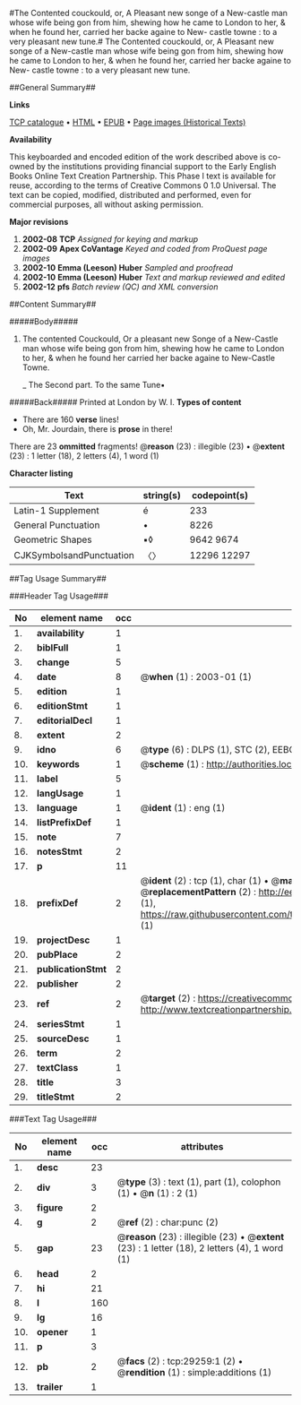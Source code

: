 #The Contented couckould, or, A Pleasant new songe of a New-castle man whose wife being gon from him, shewing how he came to London to her, & when he found her, carried her backe againe to New- castle towne : to a very pleasant new tune.#
The Contented couckould, or, A Pleasant new songe of a New-castle man whose wife being gon from him, shewing how he came to London to her, & when he found her, carried her backe againe to New- castle towne : to a very pleasant new tune.

##General Summary##

**Links**

[TCP catalogue](http://www.ota.ox.ac.uk/tcp/)  • 
[HTML](http://tei.it.ox.ac.uk/tcp/Texts-HTML/free/A19/A19679.html)  • 
[EPUB](http://tei.it.ox.ac.uk/tcp/Texts-EPUB/free/A19/A19679.epub) • 
[Page images (Historical Texts)](https://data.historicaltexts.jisc.ac.uk/view?pubId=eebo-38160587e&pageId=eebo-38160587e-29259-1)

**Availability**

This keyboarded and encoded edition of the
	       work described above is co-owned by the institutions
	       providing financial support to the Early English Books
	       Online Text Creation Partnership. This Phase I text is
	       available for reuse, according to the terms of Creative
	       Commons 0 1.0 Universal. The text can be copied,
	       modified, distributed and performed, even for
	       commercial purposes, all without asking permission.

**Major revisions**

1. __2002-08__ __TCP__ *Assigned for keying and markup*
1. __2002-09__ __Apex CoVantage__ *Keyed and coded from ProQuest page images*
1. __2002-10__ __Emma (Leeson) Huber__ *Sampled and proofread*
1. __2002-10__ __Emma (Leeson) Huber__ *Text and markup reviewed and edited*
1. __2002-12__ __pfs__ *Batch review (QC) and XML conversion*

##Content Summary##

#####Body#####

1. The contented Couckould, Or a pleasant new Songe of a New-Castle man whose wife being gon from him, shewing how he came to London to her, & when he found her carried her backe againe to New-Castle Towne.

    _ The Second part. To the same Tune▪

#####Back#####
Printed at London by W. I.
**Types of content**

  * There are 160 **verse** lines!
  * Oh, Mr. Jourdain, there is **prose** in there!

There are 23 **ommitted** fragments! 
 @__reason__ (23) : illegible (23)  •  @__extent__ (23) : 1 letter (18), 2 letters (4), 1 word (1)

**Character listing**


|Text|string(s)|codepoint(s)|
|---|---|---|
|Latin-1 Supplement|é|233|
|General Punctuation|•|8226|
|Geometric Shapes|▪◊|9642 9674|
|CJKSymbolsandPunctuation|〈〉|12296 12297|

##Tag Usage Summary##

###Header Tag Usage###

|No|element name|occ|attributes|
|---|---|---|---|
|1.|__availability__|1||
|2.|__biblFull__|1||
|3.|__change__|5||
|4.|__date__|8| @__when__ (1) : 2003-01 (1)|
|5.|__edition__|1||
|6.|__editionStmt__|1||
|7.|__editorialDecl__|1||
|8.|__extent__|2||
|9.|__idno__|6| @__type__ (6) : DLPS (1), STC (2), EEBO-CITATION (1), OCLC (1), VID (1)|
|10.|__keywords__|1| @__scheme__ (1) : http://authorities.loc.gov/ (1)|
|11.|__label__|5||
|12.|__langUsage__|1||
|13.|__language__|1| @__ident__ (1) : eng (1)|
|14.|__listPrefixDef__|1||
|15.|__note__|7||
|16.|__notesStmt__|2||
|17.|__p__|11||
|18.|__prefixDef__|2| @__ident__ (2) : tcp (1), char (1)  •  @__matchPattern__ (2) : ([0-9\-]+):([0-9IVX]+) (1), (.+) (1)  •  @__replacementPattern__ (2) : http://eebo.chadwyck.com/downloadtiff?vid=$1&page=$2 (1), https://raw.githubusercontent.com/textcreationpartnership/Texts/master/tcpchars.xml#$1 (1)|
|19.|__projectDesc__|1||
|20.|__pubPlace__|2||
|21.|__publicationStmt__|2||
|22.|__publisher__|2||
|23.|__ref__|2| @__target__ (2) : https://creativecommons.org/publicdomain/zero/1.0/ (1), http://www.textcreationpartnership.org/docs/. (1)|
|24.|__seriesStmt__|1||
|25.|__sourceDesc__|1||
|26.|__term__|2||
|27.|__textClass__|1||
|28.|__title__|3||
|29.|__titleStmt__|2||


###Text Tag Usage###

|No|element name|occ|attributes|
|---|---|---|---|
|1.|__desc__|23||
|2.|__div__|3| @__type__ (3) : text (1), part (1), colophon (1)  •  @__n__ (1) : 2 (1)|
|3.|__figure__|2||
|4.|__g__|2| @__ref__ (2) : char:punc (2)|
|5.|__gap__|23| @__reason__ (23) : illegible (23)  •  @__extent__ (23) : 1 letter (18), 2 letters (4), 1 word (1)|
|6.|__head__|2||
|7.|__hi__|21||
|8.|__l__|160||
|9.|__lg__|16||
|10.|__opener__|1||
|11.|__p__|3||
|12.|__pb__|2| @__facs__ (2) : tcp:29259:1 (2)  •  @__rendition__ (1) : simple:additions (1)|
|13.|__trailer__|1||
